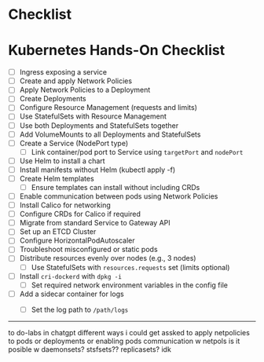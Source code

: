 # Checklist
# Kubernetes Hands-On Checklist

- [ ] Ingress exposing a service
- [ ] Create and apply Network Policies
- [ ] Apply Network Policies to a Deployment
- [ ] Create Deployments
- [ ] Configure Resource Management (requests and limits)
- [ ] Use StatefulSets with Resource Management
- [ ] Use both Deployments and StatefulSets together
- [ ] Add VolumeMounts to all Deployments and StatefulSets
- [ ] Create a Service (NodePort type)
  - [ ] Link container/pod port to Service using `targetPort` and `nodePort`
- [ ] Use Helm to install a chart
- [ ] Install manifests without Helm (kubectl apply -f)
- [ ] Create Helm templates
  - [ ] Ensure templates can install without including CRDs
- [ ] Enable communication between pods using Network Policies
- [ ] Install Calico for networking
- [ ] Configure CRDs for Calico if required
- [ ] Migrate from standard Service to Gateway API
- [ ] Set up an ETCD Cluster
- [ ] Configure HorizontalPodAutoscaler
- [ ] Troubleshoot misconfigured or static pods
- [ ] Distribute resources evenly over nodes (e.g., 3 nodes)
  - [ ] Use StatefulSets with `resources.requests` set (limits optional)
- [ ] Install `cri-dockerd` with `dpkg -i`
  - [ ] Set required network environment variables in the config file
- [ ] Add a sidecar container for logs
  - [ ] Set the log path to `/path/logs`


----------------------
to do-labs in  chatgpt 
 different ways i could get assked to apply netpolicies to pods or deployments or enabling pods communication w netpols is it posible w daemonsets? stsfsets?? replicasets? idk

